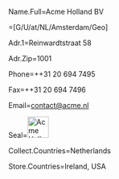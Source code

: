 Name.Full=Acme Holland BV

=[G/U/at/NL/Amsterdam/Geo]

Adr.1=Reinwardtstraat 58

Adr.Zip=1001

Phone=++31 20 694 7495

Fax=++31 20 694 7496

Email=contact@acme.nl

Seal=<img src="http://www.komshop.nl/WebRoot/StoreNL/Shops/61453885/53FE/FCF4/5BF3/456D/FE5A/C0A8/2BBC/2C9B/8535.jpg" alt="Acme Holland" height="42" width="42">

Collect.Countries=Netherlands

Store.Countries=Ireland, USA
